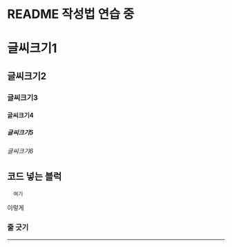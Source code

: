 # README 작성법 연습 중

# 글씨크기1
## 글씨크기2
### 글씨크기3
#### 글씨크기4
##### 글씨크기5
###### 글씨크기6

## 코드 넣는 블럭
```
  여기
```
이렇게

### 줄 긋기
-----------------
